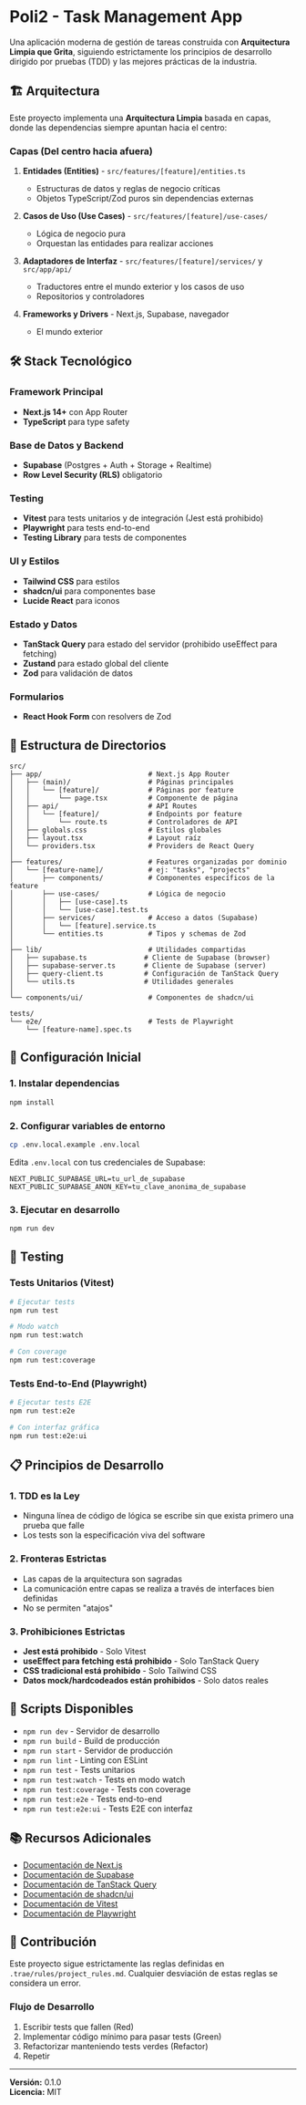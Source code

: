 # Poli2 - Task Management App

Una aplicación moderna de gestión de tareas construida con **Arquitectura Limpia que Grita**, siguiendo estrictamente los principios de desarrollo dirigido por pruebas (TDD) y las mejores prácticas de la industria.

## 🏗️ Arquitectura

Este proyecto implementa una **Arquitectura Limpia** basada en capas, donde las dependencias siempre apuntan hacia el centro:

### Capas (Del centro hacia afuera)

1. **Entidades (Entities)** - `src/features/[feature]/entities.ts`
   - Estructuras de datos y reglas de negocio críticas
   - Objetos TypeScript/Zod puros sin dependencias externas

2. **Casos de Uso (Use Cases)** - `src/features/[feature]/use-cases/`
   - Lógica de negocio pura
   - Orquestan las entidades para realizar acciones

3. **Adaptadores de Interfaz** - `src/features/[feature]/services/` y `src/app/api/`
   - Traductores entre el mundo exterior y los casos de uso
   - Repositorios y controladores

4. **Frameworks y Drivers** - Next.js, Supabase, navegador
   - El mundo exterior

## 🛠️ Stack Tecnológico

### Framework Principal
- **Next.js 14+** con App Router
- **TypeScript** para type safety

### Base de Datos y Backend
- **Supabase** (Postgres + Auth + Storage + Realtime)
- **Row Level Security (RLS)** obligatorio

### Testing
- **Vitest** para tests unitarios y de integración (Jest está prohibido)
- **Playwright** para tests end-to-end
- **Testing Library** para tests de componentes

### UI y Estilos
- **Tailwind CSS** para estilos
- **shadcn/ui** para componentes base
- **Lucide React** para iconos

### Estado y Datos
- **TanStack Query** para estado del servidor (prohibido useEffect para fetching)
- **Zustand** para estado global del cliente
- **Zod** para validación de datos

### Formularios
- **React Hook Form** con resolvers de Zod

## 📁 Estructura de Directorios

```
src/
├── app/                          # Next.js App Router
│   ├── (main)/                   # Páginas principales
│   │   └── [feature]/            # Páginas por feature
│   │       └── page.tsx          # Componente de página
│   ├── api/                      # API Routes
│   │   └── [feature]/            # Endpoints por feature
│   │       └── route.ts          # Controladores de API
│   ├── globals.css               # Estilos globales
│   ├── layout.tsx                # Layout raíz
│   └── providers.tsx             # Providers de React Query
│
├── features/                     # Features organizadas por dominio
│   └── [feature-name]/           # ej: "tasks", "projects"
│       ├── components/           # Componentes específicos de la feature
│       ├── use-cases/            # Lógica de negocio
│       │   ├── [use-case].ts
│       │   └── [use-case].test.ts
│       ├── services/             # Acceso a datos (Supabase)
│       │   └── [feature].service.ts
│       └── entities.ts           # Tipos y schemas de Zod
│
├── lib/                          # Utilidades compartidas
│   ├── supabase.ts              # Cliente de Supabase (browser)
│   ├── supabase-server.ts       # Cliente de Supabase (server)
│   ├── query-client.ts          # Configuración de TanStack Query
│   └── utils.ts                 # Utilidades generales
│
└── components/ui/                # Componentes de shadcn/ui

tests/
└── e2e/                          # Tests de Playwright
    └── [feature-name].spec.ts
```

## 🚀 Configuración Inicial

### 1. Instalar dependencias
```bash
npm install
```

### 2. Configurar variables de entorno
```bash
cp .env.local.example .env.local
```

Edita `.env.local` con tus credenciales de Supabase:
```env
NEXT_PUBLIC_SUPABASE_URL=tu_url_de_supabase
NEXT_PUBLIC_SUPABASE_ANON_KEY=tu_clave_anonima_de_supabase
```

### 3. Ejecutar en desarrollo
```bash
npm run dev
```

## 🧪 Testing

### Tests Unitarios (Vitest)
```bash
# Ejecutar tests
npm run test

# Modo watch
npm run test:watch

# Con coverage
npm run test:coverage
```

### Tests End-to-End (Playwright)
```bash
# Ejecutar tests E2E
npm run test:e2e

# Con interfaz gráfica
npm run test:e2e:ui
```

## 📋 Principios de Desarrollo

### 1. TDD es la Ley
- Ninguna línea de código de lógica se escribe sin que exista primero una prueba que falle
- Los tests son la especificación viva del software

### 2. Fronteras Estrictas
- Las capas de la arquitectura son sagradas
- La comunicación entre capas se realiza a través de interfaces bien definidas
- No se permiten "atajos"

### 3. Prohibiciones Estrictas
- **Jest está prohibido** - Solo Vitest
- **useEffect para fetching está prohibido** - Solo TanStack Query
- **CSS tradicional está prohibido** - Solo Tailwind CSS
- **Datos mock/hardcodeados están prohibidos** - Solo datos reales

## 🔧 Scripts Disponibles

- `npm run dev` - Servidor de desarrollo
- `npm run build` - Build de producción
- `npm run start` - Servidor de producción
- `npm run lint` - Linting con ESLint
- `npm run test` - Tests unitarios
- `npm run test:watch` - Tests en modo watch
- `npm run test:coverage` - Tests con coverage
- `npm run test:e2e` - Tests end-to-end
- `npm run test:e2e:ui` - Tests E2E con interfaz

## 📚 Recursos Adicionales

- [Documentación de Next.js](https://nextjs.org/docs)
- [Documentación de Supabase](https://supabase.com/docs)
- [Documentación de TanStack Query](https://tanstack.com/query)
- [Documentación de shadcn/ui](https://ui.shadcn.com)
- [Documentación de Vitest](https://vitest.dev)
- [Documentación de Playwright](https://playwright.dev)

## 🤝 Contribución

Este proyecto sigue estrictamente las reglas definidas en `.trae/rules/project_rules.md`. Cualquier desviación de estas reglas se considera un error.

### Flujo de Desarrollo
1. Escribir tests que fallen (Red)
2. Implementar código mínimo para pasar tests (Green)
3. Refactorizar manteniendo tests verdes (Refactor)
4. Repetir

---

**Versión:** 0.1.0  
**Licencia:** MIT
